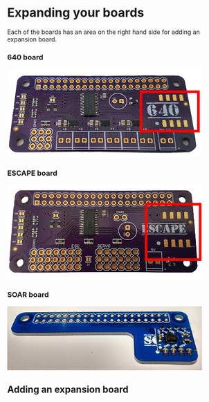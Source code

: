 # Expanding your boards

Each of the boards has an area on the right hand side for adding an expansion board.

### 640 board

![640 Motors](/images/640-expansionarea.png)

### ESCAPE board

![ESCAPE Expansion](/images/escape-expansionarea.png)

### SOAR board

![SOAR expansion](/images/soarexpansion.png)

## Adding an expansion board
